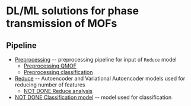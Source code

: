 # DL/ML solutions for phase transmission of MOFs

## Pipeline

- [Preprocessing](preprocessing/pteproc_model.py) -- preprocessing pipeline for input of `Reduce` model
  - [Preprocessing QMOF](preprocessing/cleaning_qmof_data.ipynb)
  - [Preprocessing classification](preprocessing/cleaning_qmof_data.ipynb)
- [Reduce](model/reduce_model.py) -- Autoencoder and Variational Autoencoder models used for reducing number of features
  - [NOT DONE Reduce analysis](model/reduce_analysis.ipynb)
- [NOT DONE Classification model](model/classification_model.py) -- model used for classification
